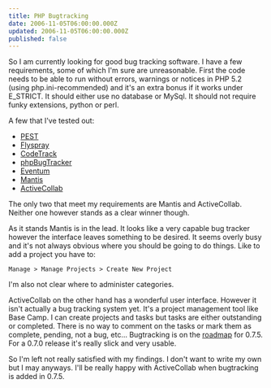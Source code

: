 ```yaml
---
title: PHP Bugtracking
date: 2006-11-05T06:00:00.000Z
updated: 2006-11-05T06:00:00.000Z
published: false
---
```


So I am currently looking for good bug tracking software. I have a few requirements, some of which I'm sure are unreasonable. First the code needs to be able to run without errors, warnings or notices in PHP 5.2 (using php.ini-recommended) and it's an extra bonus if it works under E_STRICT. It should either use no database or MySql. It should not require funky extensions, python or perl.

A few that I've tested out:

* [PEST](http://sourceforge.net/projects/pest/)
* [Flyspray](http://flyspray.org/)
* [CodeTrack](http://kennwhite.sourceforge.net/codetrack/)
* [phpBugTracker](http://phpbt.sourceforge.net/)
* [Eventum](https://github.com/eventum/eventum/wiki)
* [Mantis](http://www.mantisbugtracker.com/)
* [ActiveCollab](http://www.activecollab.com/)

The only two that meet my requirements are Mantis and ActiveCollab. Neither one however stands as a clear winner though.

As it stands Mantis is in the lead. It looks like a very capable bug tracker however the interface leaves something to be desired. It seems overly busy and it's not always obvious where you should be going to do things. Like to add a project you have to:

`Manage > Manage Projects > Create New Project`

I'm also not clear where to administer categories.

ActiveCollab on the other hand has a wonderful user interface. However it isn't actually a bug tracking system yet. It's a project management tool like Base Camp. I can create projects and tasks but tasks are either outstanding or completed. There is no way to comment on the tasks or mark them as complete, pending, not a bug, etc... Bugtracking is on the [roadmap](http://www.activecollab.com/pages/29/development/roadmap/) for 0.7.5. For a 0.7.0 release it's really slick and very usable.

So I'm left not really satisfied with my findings. I don't want to write my own but I may anyways. I'll be really happy with ActiveCollab when bugtracking is added in 0.7.5.


